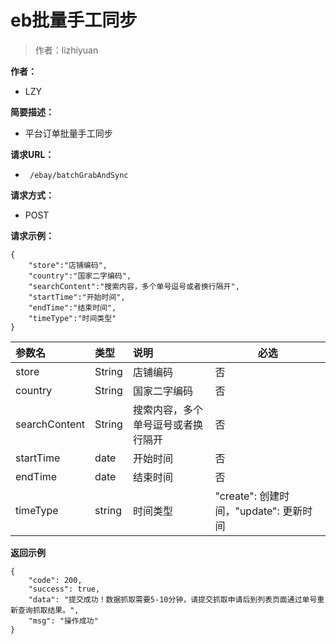 # eb批量手工同步

> 作者：lizhiyuan

**作者：** 

- LZY

**简要描述：** 

- 平台订单批量手工同步

**请求URL：** 

- ` /ebay/batchGrabAndSync`
  
**请求方式：**
- POST 

**请求示例：** 
```
{
    "store":"店铺编码",
    "country":"国家二字编码",
    "searchContent":"搜索内容，多个单号逗号或者换行隔开",
	"startTime":"开始时间",
    "endTime":"结束时间",
	"timeType":"时间类型"
}
```

|参数名|类型|说明|必选|
|:----    |:---|:----- |-----   |
|store |String   |店铺编码|否||
|country |String   |国家二字编码|否|
|searchContent |String   |搜索内容，多个单号逗号或者换行隔开|否|
|startTime |date   |开始时间|否|
|endTime |date   |结束时间|否|
|timeType |string   |时间类型|"create": 创建时间，"update": 更新时间|

 **返回示例**
``` 
{
    "code": 200,
    "success": true,
    "data": "提交成功！数据抓取需要5-10分钟，请提交抓取申请后到列表页面通过单号重新查询抓取结果。",
    "msg": "操作成功"
}
```